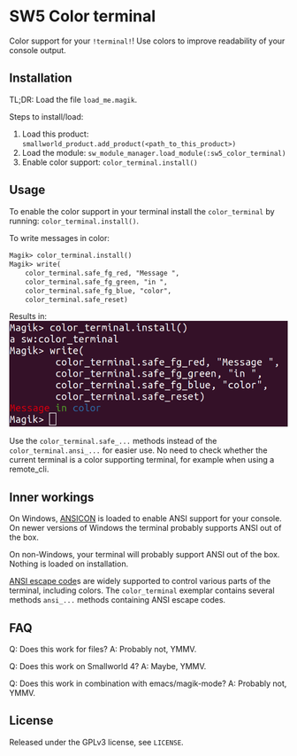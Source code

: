 # SW5 Color terminal

Color support for your `!terminal!`! Use colors to improve readability of your console output.


## Installation

TL;DR: Load the file `load_me.magik`.

Steps to install/load:
1. Load this product: `smallworld_product.add_product(<path_to_this_product>)`
2. Load the module: `sw_module_manager.load_module(:sw5_color_terminal)`
3. Enable color support: `color_terminal.install()`


## Usage

To enable the color support in your terminal install the `color_terminal` by running: `color_terminal.install()`.

To write messages in color:
```
Magik> color_terminal.install()
Magik> write(
	color_terminal.safe_fg_red, "Message ",
	color_terminal.safe_fg_green, "in ",
	color_terminal.safe_fg_blue, "color",
	color_terminal.safe_reset)
```

Results in:
![Usage example](usage.png "usage example")

Use the `color_terminal.safe_...` methods instead of the `color_terminal.ansi_...` for easier use. No need to check whether the current terminal is a color supporting terminal, for example when using a remote_cli.


## Inner workings

On Windows, [ANSICON](https://github.com/adoxa/ansicon) is loaded to enable ANSI support for your console. On newer versions of Windows the terminal probably supports ANSI out of the box.

On non-Windows, your terminal will probably support ANSI out of the box. Nothing is loaded on installation.

[ANSI escape code](https://en.wikipedia.org/wiki/ANSI_escape_code)s are widely supported to control various parts of the terminal, including colors. The `color_terminal` exemplar contains several methods `ansi_...` methods containing ANSI escape codes.


## FAQ

Q: Does this work for files?
A: Probably not, YMMV.

Q: Does this work on Smallworld 4?
A: Maybe, YMMV.

Q: Does this work in combination with emacs/magik-mode?
A: Probably not, YMMV.


## License

Released under the GPLv3 license, see `LICENSE`.
